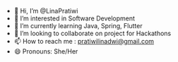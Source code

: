 - 👋 Hi, I’m @LinaPratiwi
- 👀 I’m interested in Software Development
- 🌱 I’m currently learning Java, Spring, Flutter
- 💞️ I’m looking to collaborate on project for Hackathons
- 📫 How to reach me : pratiwilinadwi@gmail.com
- 😄 Pronouns: She/Her

